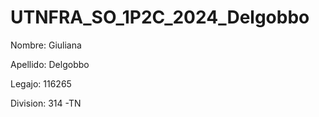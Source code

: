 # UTNFRA_SO_1P2C_2024_Delgobbo

Nombre: Giuliana

Apellido: Delgobbo

Legajo: 116265

Division: 314 -TN
>

